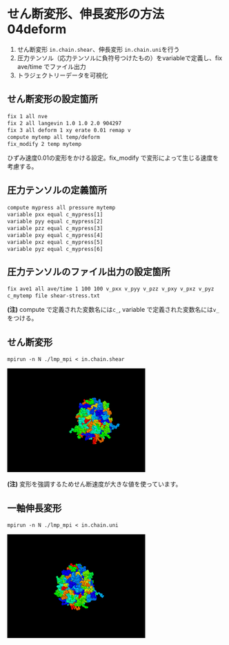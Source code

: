 # せん断変形、伸長変形の方法 04deform
1. せん断変形 `in.chain.shear`、伸長変形 `in.chain.uni`を行う
1. 圧力テンソル（応力テンソルに負符号つけたもの）をvariableで定義し、fix ave/time でファイル出力
1. トラジェクトリーデータを可視化

## せん断変形の設定箇所
```
fix 1 all nve
fix 2 all langevin 1.0 1.0 2.0 904297
fix 3 all deform 1 xy erate 0.01 remap v
compute mytemp all temp/deform
fix_modify 2 temp mytemp
```
ひずみ速度0.01の変形をかける設定。fix_modify で変形によって生じる速度を考慮する。


## 圧力テンソルの定義箇所
```
compute mypress all pressure mytemp
variable pxx equal c_mypress[1]
variable pyy equal c_mypress[2]
variable pzz equal c_mypress[3]
variable pxy equal c_mypress[4]
variable pxz equal c_mypress[5]
variable pyz equal c_mypress[6]
```

## 圧力テンソルのファイル出力の設定箇所
```
fix ave1 all ave/time 1 100 100 v_pxx v_pyy v_pzz v_pxy v_pxz v_pyz c_mytemp file shear-stress.txt
```

**(注)** compute で定義された変数名には`c_`, variable で定義された変数名には`v_`をつける。

## せん断変形
 
```
mpirun -n N ./lmp_mpi < in.chain.shear
```

![せん断変形](img/dump.u.shear.gif)

**(注)** 変形を強調するためせん断速度が大きな値を使っています。

## 一軸伸長変形

```
mpirun -n N ./lmp_mpi < in.chain.uni
```

![伸長変形](img/dump.u.uni.gif)